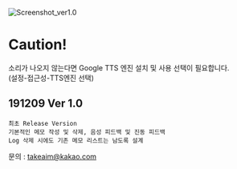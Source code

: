 ![Screenshot_ver1.0](https://user-images.githubusercontent.com/44010902/70413007-9b893380-1a99-11ea-936e-35ce7a80a6f7.PNG)

# Caution!

소리가 나오지 않는다면 Google TTS 엔진 설치 및 사용 선택이 필요합니다.  
(설정-접근성-TTS엔진 선택)

## 191209 Ver 1.0

```
최초 Release Version
기본적인 메모 작성 및 삭제, 음성 피드백 및 진동 피드백
Log 삭제 시에도 기존 메모 리스트는 남도록 설계
```

문의 : takeaim@kakao.com
